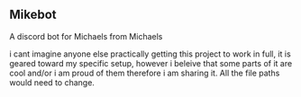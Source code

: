 ## Mikebot
A discord bot for Michaels from Michaels

i cant imagine anyone else practically getting this project to work in full, it is geared toward my specific setup, however i beleive that some parts of it are cool and/or i am proud of them therefore i am sharing it. All the file paths would need to change.